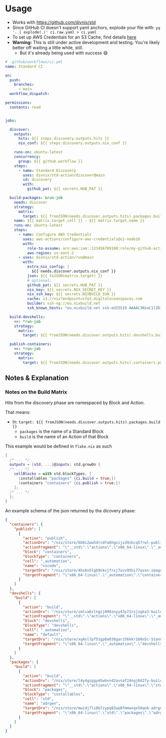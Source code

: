 # Usage

- Works with https://github.com/divnix/std
- Since GitHub CI doesn't support yaml anchors, explode your file with: `yq '. | explode(.)' ci.raw.yaml > ci.yaml`
- To set up AWS Credentials for an S3 Cache, find details [here](https://github.com/aws-actions/configure-aws-credentials)
- **Warning:** This is still under active development and testing. You're likely better off waiting a little while, still.
  - But it's already being used with success :smile:
 

```yaml
# .github/workflows/ci.yml
name: Standard CI

on:
  push:
    branches:
      - main
  workflow_dispatch:

permissions:
  contents: read


jobs:

  discover:
    outputs:
      hits: ${{ steps.discovery.outputs.hits }}
      nix_conf: ${{ steps.discovery.outputs.nix_conf }}

    runs-on: ubuntu-latest
    concurrency:
      group: ${{ github.workflow }}
    steps:
      - name: Standard Discovery
        uses: divnix/std-action/discover@main
        id: discovery
        with:
          github_pat: ${{ secrets.HUB_PAT }}

  build-packages: &run-job
    needs: discover
    strategy:
      matrix:
        target: ${{ fromJSON(needs.discover.outputs.hits).packages.build }}
    name: ${{ matrix.target.cell }} - ${{ matrix.target.name }}
    runs-on: ubuntu-latest
    steps:
      - name: Configure AWS Credentials
        uses: aws-actions/configure-aws-credentials@v1-node16
        with:
          role-to-assume: arn:aws:iam::123456789100:role/my-github-actions-role
          aws-region: us-east-2
      - uses: divnix/std-action/run@main
        with:
          extra_nix_config: |
            ${{ needs.discover.outputs.nix_conf }}
          json: ${{ toJSON(matrix.target) }}
          # optional:
          github_pat: ${{ secrets.HUB_PAT }}
          nix_key: ${{ secrets.NIX_SECRET_KEY }}
          nix_ssh_key: ${{ secrets.NIXBUILD_SSH }}
          cache: s3://nix?endpoint=sfo3.digitaloceanspaces.com
          builder: ssh-ng://eu.nixbuild.net
          ssh_known_hosts: "eu.nixbuild.net ssh-ed25519 AAAAC3NzaC1lZDI1NTE5AAAAIPIQCZc54poJ8vqawd8TraNryQeJnvH1eLpIDgbiqymM"

  build-devshells:
    <<: *run-job
    strategy:
      matrix:
        target: ${{ fromJSON(needs.discover.outputs.hits).devshells.build }}

  publish-containers:
    <<: *run-job
    strategy:
      matrix:
        target: ${{ fromJSON(needs.discover.outputs.hits).containers.publish }}
```

## Notes & Explanation

### Notes on the Build Matrix

Hits from the discovery phase are namespaced by Block and Action.

That means:

  - In: `target: ${{ fromJSON(needs.discover.outputs.hits).packages.build }}`
    - `packages` is the name of a Standard Block
    - `build` is the name of an Action of that Block

This example would be defined in `flake.nix` as such
```nix
{
  /* ... */
  outputs = {std, ...}@inputs: std.growOn {
  /* ... */
    cellBlocks = with std.blockTypes; [
      (installables "packages" {ci.build = true;})
      (containers "containers" {ci.publish = true;})
    ];
  /* ... */
  };
}
```

An example schema of the json returned by the dicovery phase:
```json
{
  "containers": {
    "publish": [
      {
        "action": "publish",
        "actionDrv": "/nix/store/6b0i2ww5drcdfa6hgxijx39zbcq57rwl-publish.drv",
        "actionFragment": "\"__std\".\"actions\".\"x86_64-linux\".\"_automation\".\"containers\".\"vscode\".\"publish",
        "block": "containers",
        "blockType": "containers",
        "cell": "_automation",
        "name": "vscode",
        "targetDrv": "/nix/store/4hs8x5lgb9nkvjfrxj7azv95hi77avxn-image-std-vscode.json.drv",
        "targetFragment": "\"x86_64-linux\".\"_automation\".\"containers\".\"vscode\""
      }
    ]
  },
  "devshells": {
    "build": [
      {
        "action": "build",
        "actionDrv": "/nix/store/zmlva6xlngzj098znyy47p72rxjzgka3-build.drv",
        "actionFragment": "\"__std\".\"actions\".\"x86_64-linux\".\"_automation\".\"devshells\".\"default\".\"build",
        "block": "devshells",
        "blockType": "devshells",
        "cell": "_automation",
        "name": "default",
        "targetDrv": "/nix/store/xq4sl7pf51gp0a036garz56kkr160n5c-Standard.drv",
        "targetFragment": "\"x86_64-linux\".\"_automation\".\"devshells\".\"default\""
      }
    ]
  },
  "packages": {
    "build": [
      {
        "action": "build",
        "actionDrv": "/nix/store/l4y4gzpgym5wbvn42avsaf24nqj0d27y-build.drv",
        "actionFragment": "\"__std\".\"actions\".\"x86_64-linux\".\"std\".\"packages\".\"adrgen\".\"build",
        "block": "packages",
        "blockType": "installables",
        "cell": "std",
        "name": "adrgen",
        "targetDrv": "/nix/store/mwidj7li8b7zypq83ap0fmmwxqx58qn6-adrgen-2022-08-08.drv",
        "targetFragment": "\"x86_64-linux\".\"std\".\"packages\".\"adrgen\""
      }
    ]
  }
}
```
